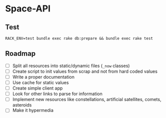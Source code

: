 # Space-API

## Test

    RACK_ENV=test bundle exec rake db:prepare && bundle exec rake test

## Roadmap

- [ ] Split all resources into static/dynamic files (`_now` classes)
- [ ] Create script to init values from scrap and not from hard coded values
- [ ] Write a proper documentation
- [ ] Use cache for static values
- [ ] Create simple client app
- [ ] Look for other links to parse for information
- [ ] Implement new resources like constellations, artificial satellites, comets, asteroids
- [ ] Make it hypermedia

